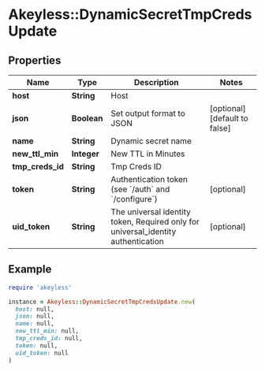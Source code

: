 # Akeyless::DynamicSecretTmpCredsUpdate

## Properties

| Name | Type | Description | Notes |
| ---- | ---- | ----------- | ----- |
| **host** | **String** | Host |  |
| **json** | **Boolean** | Set output format to JSON | [optional][default to false] |
| **name** | **String** | Dynamic secret name |  |
| **new_ttl_min** | **Integer** | New TTL in Minutes |  |
| **tmp_creds_id** | **String** | Tmp Creds ID |  |
| **token** | **String** | Authentication token (see &#x60;/auth&#x60; and &#x60;/configure&#x60;) | [optional] |
| **uid_token** | **String** | The universal identity token, Required only for universal_identity authentication | [optional] |

## Example

```ruby
require 'akeyless'

instance = Akeyless::DynamicSecretTmpCredsUpdate.new(
  host: null,
  json: null,
  name: null,
  new_ttl_min: null,
  tmp_creds_id: null,
  token: null,
  uid_token: null
)
```

